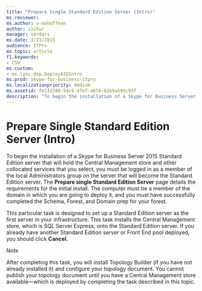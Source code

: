 ```yaml
---
title: "Prepare Single Standard Edition Server (Intro)"
ms.reviewer: 
ms.author: v-mahoffman
author: cichur
manager: serdars
ms.date: 3/23/2015
audience: ITPro
ms.topic: article
f1.keywords:
- CSH
ms.custom:
- ms.lync.dep.DeployAIOIntro
ms.prod: skype-for-business-itpro
ms.localizationpriority: medium
ms.assetid: fe11d380-54c9-47e7-a676-02b9a59dc93f
description: "To begin the installation of a Skype for Business Server 2015 Standard Edition server that will hold the Central Management store and other collocated services that you select, you must be logged in as a member of the local Administrators group on the server that will become the Standard Edition server. The Prepare single Standard Edition Server page details the requirements for the initial install. The computer must be a member of the domain in which you are going to deploy it, and you must have successfully completed the Schema, Forest, and Domain prep for your forest."
---
```


# Prepare Single Standard Edition Server (Intro)
 
To begin the installation of a Skype for Business Server 2015 Standard Edition server that will hold the Central Management store and other collocated services that you select, you must be logged in as a member of the local Administrators group on the server that will become the Standard Edition server. The **Prepare single Standard Edition Server** page details the requirements for the initial install. The computer must be a member of the domain in which you are going to deploy it, and you must have successfully completed the Schema, Forest, and Domain prep for your forest.
  
This particular task is designed to set up a Standard Edition server as the first server in your infrastructure. This task installs the Central Management store, which is SQL Server Express, onto the Standard Edition server. If you already have another Standard Edition server or Front End pool deployed, you should click **Cancel**.
  
> [!NOTE]
> After completing this task, you will install Topology Builder (if you have not already installed it) and configure your topology document. You cannot publish your topology document until you have a Central Management store available—which is deployed by completing the task described in this topic. 
  

